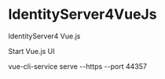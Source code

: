 # IdentityServer4VueJs
IdentityServer4 Vue.js


Start Vue.js UI

vue-cli-service serve --https --port 44357